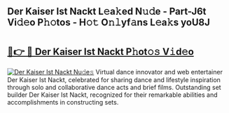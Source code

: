 ## Der Kaiser Ist Nackt L𝚎a𝚔ed N𝚞𝚍e - Part-J6t Vi𝚍𝚎o P𝚑𝚘tos - H𝚘𝚝 O𝚗𝚕yf𝚊ns L𝚎a𝚔s yoU8J

# <h2><a href="http://kfd2fsb.oniu.top/?m=Der+Kaiser+Ist+Nackt">🔗👉 🔴 Der Kaiser Ist Nackt P𝚑ot𝚘𝚜 V𝚒d𝚎o</a></h2>

[![Der Kaiser Ist Nackt Nu𝚍e𝚜](https://i.imgur.com/0qMVB7G.gif)](http://kfd2fsb.oniu.top/?m=Der+Kaiser+Ist+Nackt)
Virtual dance innovator and web entertainer Der Kaiser Ist Nackt, celebrated for sharing dance and lifestyle inspiration through solo and collaborative dance acts and brief films. Outstanding set builder Der Kaiser Ist Nackt, recognized for their remarkable abilities and accomplishments in constructing sets.  
